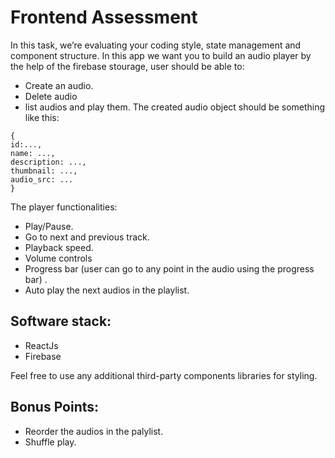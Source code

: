 # Frontend Assessment

In this task, we’re evaluating your coding style, state management and component structure. 
In this app we want you to build an audio player by the help of the firebase stourage, user should be able to:
- Create an audio.
- Delete audio
- list audios and play them.
The created audio object should be something like this:
```
{
id:...,
name: ...,
description: ...,
thumbnail: ...,
audio_src: ...
}
```

The player functionalities:
- Play/Pause.
- Go to next and previous track.
- Playback speed.
- Volume controls
- Progress bar (user can go to any point in the audio using the progress bar) .
- Auto play the next audios in the playlist.

## Software stack:
- ReactJs
- Firebase
 
Feel free to use any additional third-party components libraries for styling.

## Bonus Points:
- Reorder the audios in the palylist.
- Shuffle play. 


